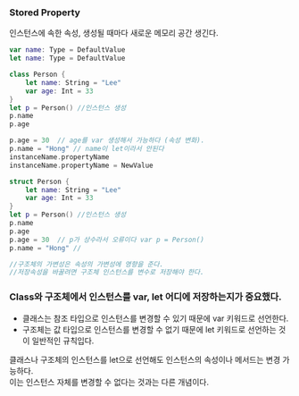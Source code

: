 ### Stored Property

인스턴스에 속한 속성, 생성될 때마다 새로운 메모리 공간 생긴다.

```swift
var name: Type = DefaultValue
let name: Type = DefaultValue
```

```swift
class Person {
    let name: String = "Lee"
    var age: Int = 33
}
let p = Person() //인스턴스 생성
p.name
p.age

p.age = 30  // age를 var 생성해서 가능하다 (속성 변화).
p.name = "Hong" // name이 let이라서 안된다
instanceName.propertyName
instanceName.propertyName = NewValue
```
```swift
struct Person {
    let name: String = "Lee"
    var age: Int = 33
}
let p = Person() //인스턴스 생성
p.name
p.age
p.age = 30  // p가 상수라서 오류이다 var p = Person()
p.name = "Hong" // 

//구조체의 가변성은 속성의 가변성에 영향을 준다.
//저장속성을 바꿀려면 구조체 인스턴스를 변수로 저장해야 한다.

```
### Class와 구조체에서 인스턴스를 var, let 어디에 저장하는지가 중요했다.
- 클래스는 참조 타입으로 인스턴스를 변경할 수 있기 때문에 var 키워드로 선언한다.
- 구조체는 값 타입으로 인스턴스를 변경할 수 없기 때문에 let 키워드로 선언하는 것이 일반적인 규칙입다.

클래스나 구조체의 인스턴스를 let으로 선언해도 인스턴스의 속성이나 메서드는 변경 가능하다.<br>
이는 인스턴스 자체를 변경할 수 없다는 것과는 다른 개념이다.
